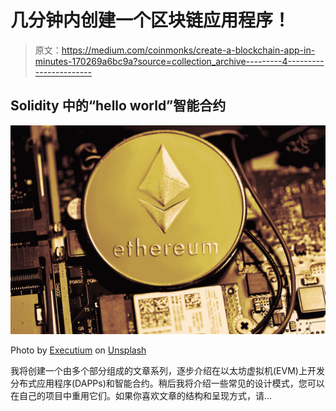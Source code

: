 # 几分钟内创建一个区块链应用程序！

> 原文：<https://medium.com/coinmonks/create-a-blockchain-app-in-minutes-170269a6bc9a?source=collection_archive---------4----------------------->

## Solidity 中的“hello world”智能合约

![](img/dbe5ea5bcf43207809e700bdf508d077.png)

Photo by [Executium](https://unsplash.com/@executium?utm_source=medium&utm_medium=referral) on [Unsplash](https://unsplash.com?utm_source=medium&utm_medium=referral)

我将创建一个由多个部分组成的文章系列，逐步介绍在以太坊虚拟机(EVM)上开发分布式应用程序(DAPPs)和智能合约。稍后我将介绍一些常见的设计模式，您可以在自己的项目中重用它们。如果你喜欢文章的结构和呈现方式，请…